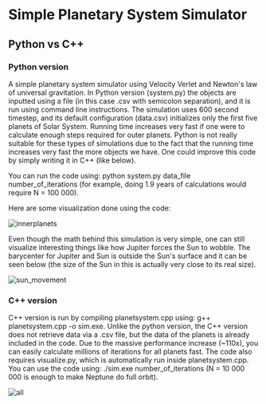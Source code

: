 # Simple Planetary System Simulator
## Python vs C++
### Python version
A simple planetary system simulator using Velocity Verlet and Newton's law of universal gravitation. In Python version (system.py) the objects are inputted using a file (in this case .csv with semicolon separation), and it is run using command line instructions. The simulation uses 600 second timestep, and its default configuration (data.csv) initializes only the first five planets of Solar System. Running time increases very fast if one were to calculate enough steps required for outer planets.  Python is not really suitable for these types of simulations due to the fact that the running time increases very fast the more objects we have. One could improve this code by
simply writing it in C++ (like below).

You can run the code using: python system.py data_file number_of_iterations (for example, doing 1.9 years of calculations would require N = 100 000).

Here are some visualization done using the code:

![innerplanets](https://github.com/user-attachments/assets/31866bd7-9638-4dbf-bab9-966bd86f5896)


Even though the math behind this simulation is very simple, one can still visualize interesting things like how Jupiter forces the Sun to wobble. The barycenter for Jupiter and Sun is outside the Sun's surface and it can be seen below (the size of the Sun in this is actually very close to its real size).


![sun_movement](https://github.com/user-attachments/assets/13300f4a-b1c9-4d9d-839b-b4fe45ef3165)

### C++ version

C++ version is run by compiling planetsystem.cpp using: g++ planetsystem.cpp -o sim.exe. Unlike the python version, the C++ version does not retrieve data via a .csv file, but the data of the planets is already included in the code. Due to the massive performance increase (~110x), you can easily calculate millions of iterations for all planets fast. 
The code also requires visualize.py, which is automatically run inside planetsystem.cpp.
You can use the code using: ./sim.exe number_of_iterations (N = 10 000 000 is enough to make Neptune do full orbit).


![all](https://github.com/user-attachments/assets/ca04dfcd-caaa-496f-a643-74bb3a1e31c8)
